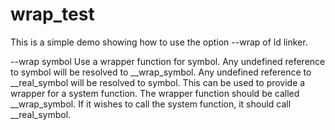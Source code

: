 # wrap_test

This is a simple demo showing how to use the option --wrap of ld linker.

--wrap symbol
    Use a wrapper function for symbol. 
    Any undefined reference to symbol will be resolved to __wrap_symbol. 
    Any undefined reference to __real_symbol will be resolved to symbol. 
    This can be used to provide a wrapper for a system function. 
    The wrapper function should be called __wrap_symbol. 
    If it wishes to call the system function, it should call __real_symbol.  
